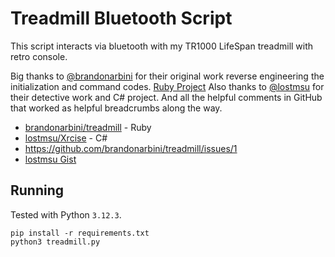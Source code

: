 # Treadmill Bluetooth Script

This script interacts via bluetooth with my TR1000 LifeSpan treadmill with retro console.

Big thanks to [@brandonarbini](https://github.com/brandonarbini) for their original work reverse engineering the initialization and command codes. [Ruby Project](https://github.com/brandonarbini/treadmill)
Also thanks to [@lostmsu](https://github.com/lostmsu) for their detective work and C# project. 
And all the helpful comments in GitHub that worked as helpful breadcrumbs along the way.
* [brandonarbini/treadmill](https://github.com/brandonarbini/treadmill) - Ruby
* [lostmsu/Xrcise](https://github.com/lostmsu/Xrcise) - C#
* https://github.com/brandonarbini/treadmill/issues/1
* [lostmsu Gist](https://gist.github.com/lostmsu/1b0d4a33e5ca2418c2b52797eb720ec7)

## Running

Tested with Python `3.12.3`.

```
pip install -r requirements.txt
python3 treadmill.py
```
